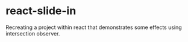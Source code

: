 # react-slide-in

Recreating a project within react that demonstrates some effects using intersection observer.
